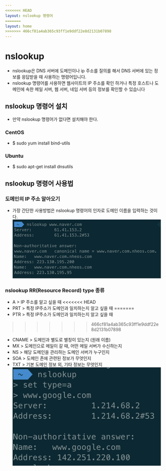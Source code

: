 ```yaml
---
<<<<<<< HEAD
layout: nslookup 명령어
=======
layout: home
>>>>>>> 466cf81a4ab365c93ff1e9ddf22e8d2131b07898
---
```


# nslookup
- nslookup은 DNS 서버에 도메인이나 ip 주소를 질의를 해서 DNS 서버에 있는 정보를 응답받을 때 사용하는 명령어입니다.
- nslookup 명령어를 사용하면 웹사이트의 IP 주소를 확인 하거나 특정 호스트나 도메인에 속한 메일 서버, 웹 서버, 네임 서버 등의 정보를 확인할 수 있습니다

## nslookup 명령어 설치
- 만약 nslookup 명령어가 없다면 설치해야 한다.

### CentOS
- $ sudo yum install bind-utils

### Ubuntu
- $ sudo apt-get install dnsutils

## nslookup 명령어 사용법

### 도메인의 IP 주소 알아오기
- 가장 간단한 사용방법은 nslookup 명령어의 인자로 도메인 이름을 입력하는 것이다.
![](./img/nslookup.png)

### nslookup RR(Resource Record) type 종류
- A > IP 주소를 알고 싶을 때
<<<<<<< HEAD
- PRT > 특정 IP주소가 도메인과 일치하는지 알고 싶을 때
=======
- PTR > 특정 IP주소가 도메인과 일치하는지 알고 싶을 때
>>>>>>> 466cf81a4ab365c93ff1e9ddf22e8d2131b07898
- CNAME > 도메인과 별도로 별칭이 있는지 (원래 이름)
- MX > 도메인으로 메일이 갈 때, 어떤 메일 서버가 수신하는지 
- NS > 해당 도메인을 관리하는 도메인 서버가 누구인지
- SOA > 도메인 존에 관련된 정보가 무엇인지
- TXT > 기본 도메인 정보 외, 기타 정보는 무엇인지
![](./img/nslookup3.png)

